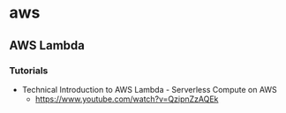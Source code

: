 # aws
## AWS Lambda
### Tutorials
* Technical Introduction to AWS Lambda - Serverless Compute on AWS
  * https://www.youtube.com/watch?v=QzipnZzAQEk
